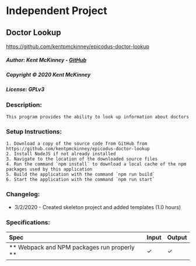 # Independent Project
## Doctor Lookup
https://github.com/kentpmckinney/epicodus-doctor-lookup

##### Author: Kent McKinney - [GitHub](https://github.com/kentpmckinney)
##### Copyright &copy; 2020 Kent McKinney
##### License: GPLv3
### Description:

``This program provides the ability to look up information about doctors``

### Setup Instructions:
    1. Download a copy of the source code from GitHub from https://github.com/kentpmckinney/epicodus-doctor-lookup
    2. Install NodeJS if not already installed
    3. Navigate to the location of the downloaded source files
    4. Run the command `npm install` to download a local cache of the npm packages used by this application
    5. Build the application with the command `npm run build`
    6. Start the application with the command `npm run start`

### Changelog:
* 3/2/2020 - Created skeleton project and added templates (1.0 hours)


### Specifications:

| Spec | Input | Output |
| :------------- | :------------- | :------------- |
| ** Webpack and NPM packages run properly ** | ✓ | ✓ |

